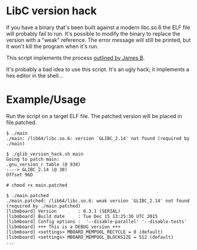 # LibC version hack

If you have a binary that's been built against a modern libc.so.6 the ELF file will probably fail to run. It's possible to modify the binary to replace the version with a "weak" reference. The error message will still be printed, but it won't kill the program when it's run.

This script implements the process [outlined by James B](http://www.lightofdawn.org/wiki/wiki.cgi/NewAppsOnOldGlibc).

It's probably a bad idea to use this script. It's an ugly hack; it implements a hex editor in the shell... 

# Example/Usage

Run the script on a target ELF file. The patched version will be placed in file.patched.

    $ ./main
    ./main: /lib64/libc.so.6: version `GLIBC_2.14' not found (required by ./main)
    
    $ ./glib_version_hack.sh main
    Going to patch main: 
    .gnu_version_r table (@ 938)
    ----> GLIBC_2.14 (@ 30)
    Offset 96D
    
    # chmod +x main.patched
    
    $ ./main.patched
    ./main.patched: /lib64/libc.so.6: weak version `GLIBC_2.14' not found (required by ./main.patched)
    [libmboard] Version        : 0.3.1 (SERIAL)
    [libmboard] Build date     : Tue Dec 15 13:25:36 UTC 2015
    [libmboard] Config options :  '--disable-parallel' '--disable-tests'
    [libmboard] +++ This is a DEBUG version +++
    [libmboard] <settings> MBOARD_MEMPOOL_RECYCLE = 0 (default)
    [libmboard] <settings> MBOARD_MEMPOOL_BLOCKSIZE = 512 (default)
    ...
  

